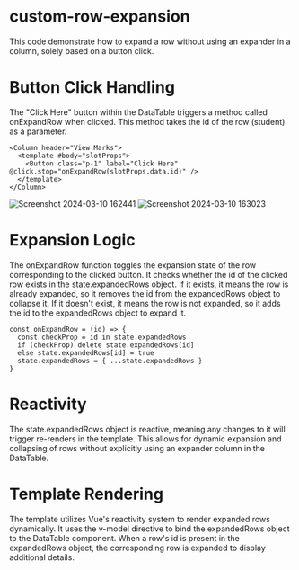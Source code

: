 # custom-row-expansion
This code demonstrate how to expand a row without using an expander in a column, solely based on a button click.

# Button Click Handling
The "Click Here" button within the DataTable triggers a method called onExpandRow when clicked.
This method takes the id of the row (student) as a parameter.

    <Column header="View Marks">
      <template #body="slotProps">
        <Button class="p-1" label="Click Here" @click.stop="onExpandRow(slotProps.data.id)" />
      </template>
    </Column>

![Screenshot 2024-03-10 162441](https://github.com/abhinandkaippalli/custom-row-expansion-primevue-data-table/assets/114295910/ca53be37-d475-4a01-8f8d-42b23ad04ccd)
![Screenshot 2024-03-10 163023](https://github.com/abhinandkaippalli/custom-row-expansion-primevue-data-table/assets/114295910/feb6aa67-5806-4def-a4ec-478f9405d027)

# Expansion Logic
The onExpandRow function toggles the expansion state of the row corresponding to the clicked button.
It checks whether the id of the clicked row exists in the state.expandedRows object.
If it exists, it means the row is already expanded, so it removes the id from the expandedRows object to collapse it.
If it doesn't exist, it means the row is not expanded, so it adds the id to the expandedRows object to expand it.

    const onExpandRow = (id) => {
      const checkProp = id in state.expandedRows
      if (checkProp) delete state.expandedRows[id]
      else state.expandedRows[id] = true
      state.expandedRows = { ...state.expandedRows }
    }

# Reactivity
The state.expandedRows object is reactive, meaning any changes to it will trigger re-renders in the template.
This allows for dynamic expansion and collapsing of rows without explicitly using an expander column in the DataTable.

# Template Rendering
The template utilizes Vue's reactivity system to render expanded rows dynamically.
It uses the v-model directive to bind the expandedRows object to the DataTable component.
When a row's id is present in the expandedRows object, the corresponding row is expanded to display additional details.
